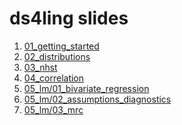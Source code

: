 ds4ling slides
================

1.  [01\_getting\_started](https://ds4ling.github.io/slides/01_getting_started/)
2.  [02\_distributions](https://ds4ling.github.io/slides/02_distributions/)
3.  [03\_nhst](https://ds4ling.github.io/slides/03_nhst/)
4.  [04\_correlation](https://ds4ling.github.io/slides/04_correlation/)
5.  [05\_lm/01\_bivariate\_regression](https://ds4ling.github.io/slides/05_lm/01_bivariate_regression/)
6.  [05\_lm/02\_assumptions\_diagnostics](https://ds4ling.github.io/slides/05_lm/02_assumptions_diagnostics/)
7.  [05\_lm/03\_mrc](https://ds4ling.github.io/slides/05_lm/03_mrc/)
